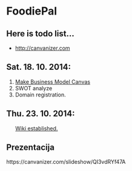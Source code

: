 FoodiePal
=========
Here is todo list...
---------------------
- http://canvanizer.com

<h2>Sat. 18. 10. 2014:</h2>
<ol>
	<li><a href="https://github.com/ActoreX/FoodiePal/blob/master/DN02%20-%20Business%20Model%20Canvas/BusinessModelCanvas.md#hello">Make Business Model Canvas</a></li>
	<li>SWOT analyze</li>
	<li>Domain registration.</li>
</ol>



<h2>Thu. 23. 10. 2014:</h2>
<ul>
	<a href="https://github.com/ActoreX/FoodiePal/wiki">Wiki established.</a>
</ul>


<h2>Prezentacija</h2>
https://canvanizer.com/slideshow/QI3vdRYf47A
